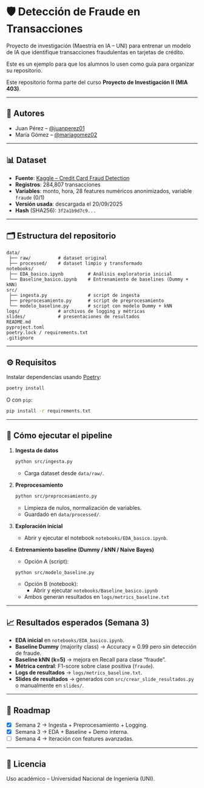 # 🛡️ Detección de Fraude en Transacciones

Proyecto de investigación (Maestría en IA – UNI) para entrenar un modelo de IA que identifique transacciones fraudulentas en tarjetas de crédito. 

Este es un ejemplo para que los alumnos lo usen como guía para organizar su repositorio.

Este repositorio forma parte del curso **Proyecto de Investigación II (MIA 403)**.

---

## 👥 Autores
- Juan Pérez – [@juanperez01](https://github.com/juanperez01)
- María Gómez – [@mariagomez02](https://github.com/mariagomez02)

---

## 📊 Dataset
- **Fuente**: [Kaggle – Credit Card Fraud Detection](https://www.kaggle.com/mlg-ulb/creditcardfraud)  
- **Registros**: 284,807 transacciones  
- **Variables**: monto, hora, 28 features numéricos anonimizados, variable `fraude` (0/1)  
- **Versión usada**: descargada el 20/09/2025  
- **Hash** (SHA256): `3f2a1b9d7c9...`  

---

## 🗂️ Estructura del repositorio
```
data/
 ├── raw/          # dataset original
 ├── processed/    # dataset limpio y transformado
notebooks/         
 ├── EDA_basico.ipynb         # Análisis exploratorio inicial
 └── Baseline_basico.ipynb    # Entrenamiento de baselines (Dummy + kNN)
src/               
 ├── ingesta.py               # script de ingesta
 ├── preprocesamiento.py      # script de preprocesamiento
 └── modelo_baseline.py       # script con modelo Dummy + kNN
logs/              # archivos de logging y métricas
slides/            # presentaciones de resultados
README.md
pyproject.toml
poetry.lock / requirements.txt
.gitignore
```

---

## ⚙️ Requisitos
Instalar dependencias usando [Poetry](https://python-poetry.org/):  
```bash
poetry install
```
O con `pip`:  
```bash
pip install -r requirements.txt
```

---

## 🚀 Cómo ejecutar el pipeline
1. **Ingesta de datos**  
   ```bash
   python src/ingesta.py
   ```
   - Carga dataset desde `data/raw/`.

2. **Preprocesamiento**  
   ```bash
   python src/preprocesamiento.py
   ```
   - Limpieza de nulos, normalización de variables.  
   - Guardado en `data/processed/`.

3. **Exploración inicial**  
   - Abrir y ejecutar el notebook `notebooks/EDA_basico.ipynb`.

4. **Entrenamiento baseline (Dummy / kNN / Naive Bayes)**
   - Opción A (script): 
   ```bash
   python src/modelo_baseline.py
   ```
   - Opción B (notebook):  
     - Abrir y ejecutar `notebooks/Baseline_basico.ipynb`  
   - Ambos generan resultados en `logs/metrics_baseline.txt`

---

## 📈 Resultados esperados (Semana 3)
- **EDA inicial** en `notebooks/EDA_basico.ipynb`.  
- **Baseline Dummy** (majority class) → Accuracy ≈ 0.99 pero sin detección de fraude.  
- **Baseline kNN (k=5)** → mejora en Recall para clase “fraude”.  
- **Métrica central**: F1-score sobre clase positiva (`fraude`).  
- **Logs de resultados** → `logs/metrics_baseline.txt`.  
- **Slides de resultados** → generados con `src/crear_slide_resultados.py` o manualmente en `slides/`.  
---

## 📌 Roadmap
- [x] Semana 2 → Ingesta + Preprocesamiento + Logging.  
- [x] Semana 3 → EDA + Baseline + Demo interna.  
- [ ] Semana 4 → Iteración con features avanzadas.  

---

## 📜 Licencia
Uso académico – Universidad Nacional de Ingeniería (UNI).
